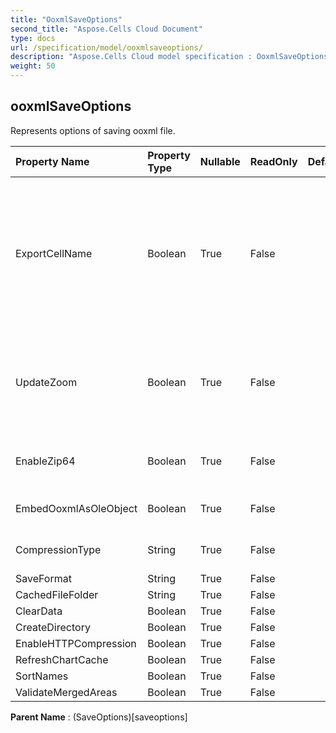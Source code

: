 ```yaml
---
title: "OoxmlSaveOptions"
second_title: "Aspose.Cells Cloud Document"
type: docs
url: /specification/model/ooxmlsaveoptions/
description: "Aspose.Cells Cloud model specification : OoxmlSaveOptions. Effortlessly handle Excel and other spreadsheet documents with features like opening, generating, editing, splitting, merging, comparing, and converting."
weight: 50
---
```


## **ooxmlSaveOptions**

Represents options of saving ooxml file. 

| Property Name | Property Type | Nullable |  ReadOnly | DefaultValue | Description | 
| :- | :- | :- |:- |  :- | :- |
| ExportCellName | Boolean | True |  False |  | Indicates if export cell name to Excel2007 .xlsx (.xlsm, .xltx, .xltm) file.               If the output file may be accessed by SQL Server DTS, this value must be               true.  Setting the value to false will highly increase the performance and               reduce the file size when creating large file.  Default value is false. |  
| UpdateZoom | Boolean | True |  False |  | Indicates whether update scaling factor before saving the file if the PageSetup.FitToPagesWide and PageSetup.FitToPagesTall properties control how the worksheet is scaled. |  
| EnableZip64 | Boolean | True |  False |  | Always use ZIP64 extensions when writing zip archives, even when unnecessary. |  
| EmbedOoxmlAsOleObject | Boolean | True |  False |  | Indicates whether embedding Ooxml files of OleObject as ole object. |  
| CompressionType | String | True |  False |  | Gets and sets the compression type for ooxml file. |  
| SaveFormat | String | True |  False |  |  |  
| CachedFileFolder | String | True |  False |  |  |  
| ClearData | Boolean | True |  False |  |  |  
| CreateDirectory | Boolean | True |  False |  |  |  
| EnableHTTPCompression | Boolean | True |  False |  |  |  
| RefreshChartCache | Boolean | True |  False |  |  |  
| SortNames | Boolean | True |  False |  |  |  
| ValidateMergedAreas | Boolean | True |  False |  |  |  

**Parent Name** : (SaveOptions)[saveoptions]

